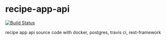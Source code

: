 # recipe-app-api
[![Build Status](https://travis-ci.com/inertiax/recipe-app-api.svg?branch=master)](https://travis-ci.com/inertiax/recipe-app-api)


recipe app api source code with docker, postgres, travis ci, rest-framework
